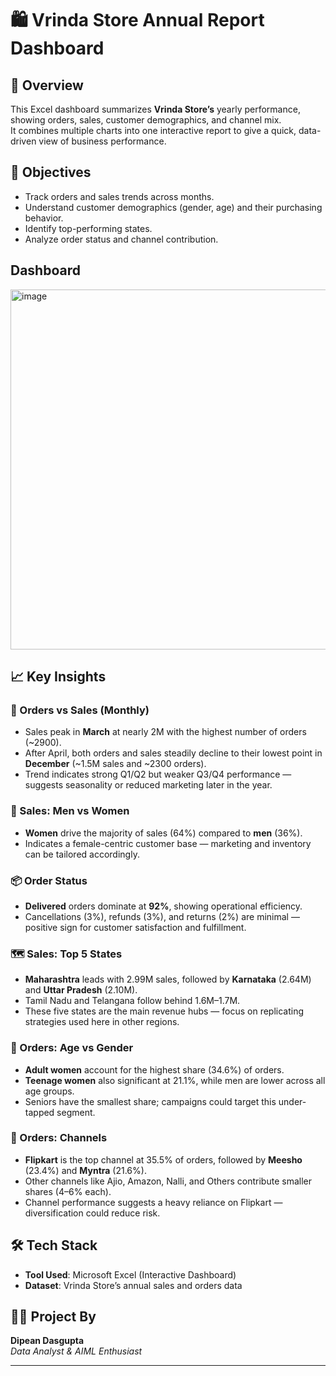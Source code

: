 # 🛍️ Vrinda Store Annual Report Dashboard

## 📝 Overview
This Excel dashboard summarizes **Vrinda Store’s** yearly performance, showing orders, sales, customer demographics, and channel mix.  
It combines multiple charts into one interactive report to give a quick, data-driven view of business performance.

## 🎯 Objectives
- Track orders and sales trends across months.
- Understand customer demographics (gender, age) and their purchasing behavior.
- Identify top-performing states.
- Analyze order status and channel contribution.

## Dashboard

<img width="1318" height="576" alt="image" src="https://github.com/user-attachments/assets/183aaf0b-2b5a-47c2-9eec-4cf4fc7722dd" />


## 📈 Key Insights

### 📅 Orders vs Sales (Monthly)
- Sales peak in **March** at nearly 2M with the highest number of orders (~2900).  
- After April, both orders and sales steadily decline to their lowest point in **December** (~1.5M sales and ~2300 orders).  
- Trend indicates strong Q1/Q2 but weaker Q3/Q4 performance — suggests seasonality or reduced marketing later in the year.

### 👥 Sales: Men vs Women
- **Women** drive the majority of sales (64%) compared to **men** (36%).  
- Indicates a female-centric customer base — marketing and inventory can be tailored accordingly.

### 📦 Order Status
- **Delivered** orders dominate at **92%**, showing operational efficiency.  
- Cancellations (3%), refunds (3%), and returns (2%) are minimal — positive sign for customer satisfaction and fulfillment.

### 🗺️ Sales: Top 5 States
- **Maharashtra** leads with 2.99M sales, followed by **Karnataka** (2.64M) and **Uttar Pradesh** (2.10M).  
- Tamil Nadu and Telangana follow behind 1.6M–1.7M.  
- These five states are the main revenue hubs — focus on replicating strategies used here in other regions.

### 👶 Orders: Age vs Gender
- **Adult women** account for the highest share (34.6%) of orders.  
- **Teenage women** also significant at 21.1%, while men are lower across all age groups.  
- Seniors have the smallest share; campaigns could target this under-tapped segment.

### 🛒 Orders: Channels
- **Flipkart** is the top channel at 35.5% of orders, followed by **Meesho** (23.4%) and **Myntra** (21.6%).  
- Other channels like Ajio, Amazon, Nalli, and Others contribute smaller shares (4–6% each).  
- Channel performance suggests a heavy reliance on Flipkart — diversification could reduce risk.

## 🛠️ Tech Stack
- **Tool Used**: Microsoft Excel (Interactive Dashboard)
- **Dataset**: Vrinda Store’s annual sales and orders data

## 👨‍💻 Project By
**Dipean Dasgupta**  
_Data Analyst & AIML Enthusiast_

---

